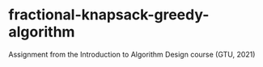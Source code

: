 # fractional-knapsack-greedy-algorithm

Assignment from the Introduction to Algorithm Design course (GTU, 2021)
